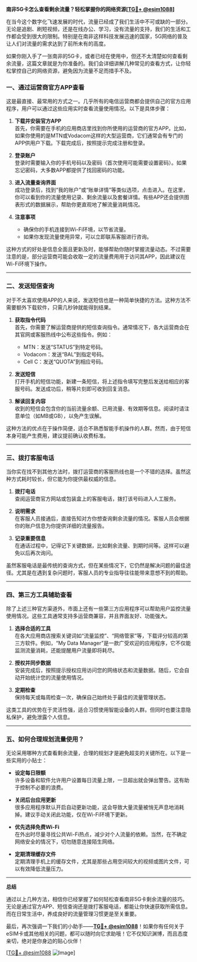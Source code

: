 **南非5G卡怎么查看剩余流量？轻松掌握你的网络资源[[TG💪+ @esim1088](https://t.me/s/esim1088)]**

在当今这个数字化飞速发展的时代，流量已经成了我们生活中不可或缺的一部分。无论是追剧、刷短视频，还是在线办公、学习，没有流量的支持，我们的生活和工作都会受到很大的限制。特别是在南非这样科技发展迅速的国家，5G网络的普及让人们对流量的需求达到了前所未有的高度。

如果你刚入手了一张南非的5G卡，或者已经在使用中，但还不太清楚如何查看剩余流量，这篇文章就是为你准备的。我们会详细讲解几种常见的查看方式，让你轻松掌控自己的网络资源，避免因为流量不足而措手不及。

### **一、通过运营商官方APP查看**

这是最直接、最常用的方式之一。几乎所有的电信运营商都会提供自己的官方应用程序，用户可以通过这些应用实时查看流量使用情况。以下是具体步骤：

1. **下载并安装官方APP**  
   首先，你需要在手机的应用商店里找到你所使用的运营商的官方APP。比如，如果你使用的是MTN或Vodacom这样的大型运营商，它们通常会有专门的APP供用户下载。下载完成后，按照提示完成注册和登录。

2. **登录账户**  
   登录时需要输入你的手机号码以及密码（首次使用可能需要设置密码）。如果忘记密码，大多数APP都提供了找回密码的功能。

3. **进入流量查询界面**  
   成功登录后，找到“我的账户”或“账单详情”等类似选项，点击进入。在这里，你可以看到你的流量使用记录、剩余流量以及套餐详情。有些APP还会提供图表形式的数据展示，帮助你更直观地了解流量消耗情况。

4. **注意事项**  
   - 确保你的手机连接到Wi-Fi环境，以节省流量。
   - 如果你发现流量使用异常，可以立即联系客服进行咨询。

这种方式的好处是信息全面且更新及时，能够帮助你随时掌握流量动态。不过需要注意的是，部分运营商可能会收取一定的流量费用用于访问其APP，因此建议在Wi-Fi环境下操作。

---

### **二、发送短信查询**

对于不太喜欢使用APP的人来说，发送短信也是一种简单快捷的方法。这种方法不需要额外下载软件，只需几秒钟就能得到结果。

1. **获取指令代码**  
   首先，你需要了解运营商提供的短信查询指令。通常情况下，各大运营商会在其官网或客服热线中公布这些指令。例如：
   - MTN：发送“STATUS”到特定号码。
   - Vodacom：发送“BAL”到指定号码。
   - Cell C：发送“QUOTA”到相应号码。

2. **发送短信**  
   打开手机的短信功能，新建一条短信，将上述指令填写完整后发送给相应的客服号码。发送成功后，稍等片刻即可收到回复消息。

3. **解读回复内容**  
   收到的短信会包含你的当前流量余额、已用流量、有效期等信息。阅读时请注意单位（如MB或GB），以免产生误解。

这种方法的优点在于操作简便，适合不熟悉智能手机操作的人群。然而，由于短信本身可能产生费用，建议提前确认收费标准。

---

### **三、拨打客服电话**

当你实在找不到其他方法时，拨打运营商的客服热线也是一个不错的选择。虽然这种方式耗时较长，但它能为你提供最权威的信息。

1. **拨打电话**  
   查阅运营商官方网站或包装盒上的客服电话，拨打该号码进入人工服务。

2. **说明需求**  
   在客服人员接通后，直接告知对方你想查询剩余流量的情况。客服人员会根据你的账户信息为你提供详细的流量报告。

3. **记录重要信息**  
   在通话过程中，记得记下关键数据，比如剩余流量、到期时间等。这样可以避免以后再次询问。

虽然客服电话是最传统的查询方式，但在某些情况下，它仍然是解决问题的最佳途径。尤其是在遇到复杂问题时，客服人员的专业指导往往能带来意想不到的帮助。

---

### **四、第三方工具辅助查看**

除了上述三种官方渠道外，市面上还有一些第三方应用程序可以帮助用户监控流量使用情况。这些工具通常支持多运营商兼容，并且界面友好、功能强大。

1. **选择合适的工具**  
   在各大应用商店搜索关键词如“流量监控”、“网络管家”等，下载评分较高的第三方软件。例如，“My Data Manager”是一款广受欢迎的应用程序，它不仅能监测流量消耗，还能提醒用户流量即将耗尽。

2. **授权并同步数据**  
   安装完成后，按照提示授权应用访问您的网络状态和流量数据。随后，它会自动开始统计您的流量使用情况。

3. **定期检查**  
   保持每天或每周检查一次，确保自己始终处于最佳的流量管理状态。

这类工具的优势在于灵活性强，适合习惯使用智能设备的人群。但同时也要注意隐私保护，避免泄露个人信息。

---

### **五、如何合理规划流量使用？**

无论采用哪种方式查看剩余流量，合理的规划才是避免超支的关键所在。以下是一些实用的小贴士：

- **设定每日限额**  
  许多设备和软件允许用户设置每日流量上限，一旦超出就会弹出警告。这有助于控制不必要的浪费。

- **关闭后台应用更新**  
  很多应用程序默认开启自动更新功能，这会导致大量流量被悄无声息地消耗掉。建议手动关闭此功能，仅在Wi-Fi环境下更新。

- **优先选择免费Wi-Fi**  
  在外出时尽量寻找公共Wi-Fi热点，减少对个人流量的依赖。当然，在不确定网络安全的情况下，切勿随意连接陌生网络。

- **定期清理缓存文件**  
  定期清理手机上的缓存文件，尤其是那些占用空间较大的视频或图片文件，可以有效降低流量压力。

---

**总结**

通过以上几种方法，相信你已经掌握了如何轻松查看南非5G卡剩余流量的技巧。无论是通过官方APP、短信查询还是拨打客服电话，都能让你快速获取所需信息。而在日常生活中，养成良好的流量管理习惯更是至关重要。

最后，再次强调一下我们的小助手——**[TG💪+ @esim1088](https://t.me/s/esim1088)**！如果你有任何关于eSIM卡或其他相关的问题，都可以随时向它求助哦！它不仅知识渊博，而且态度亲切，绝对是你身边的贴心伙伴！

[[TG💪+ @esim1088](https://t.me/s/esim1088) ![Image](https://i.postimg.cc/4NQfJmqS/Snipaste-2025-05-13-00-14-12.png)]